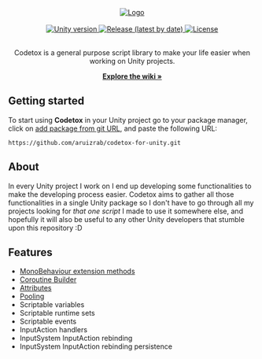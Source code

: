 <div align="center">
  <a href="https://github.com/aruizrab/codetox-for-unity">
    <img src="https://user-images.githubusercontent.com/68024691/155190636-fe422e29-7998-418a-afd0-45c7a6d5d61a.png" alt="Logo">
  </a>
  <br>
  <br>
  <a href="https://unity3d.com/get-unity/download/archive">
    <img src="https://img.shields.io/github/package-json/unity/aruizrab/codetox-for-unity?logo=unity" alt="Unity version">
  </a>
  <a href="https://github.com/aruizrab/codetox-for-unity/releases/latest">
    <img src="https://img.shields.io/github/v/release/aruizrab/codetox-for-unity" alt="Release (latest by date)">
  </a>
  <a href="https://github.com/aruizrab/codetox-for-unity/blob/main/LICENSE.md">
    <img src="https://img.shields.io/github/license/aruizrab/codetox-for-unity?label=license" alt="License">
  </a>
  <br>
  <br>
  <p align="center">
    Codetox is a general purpose script library to make your life easier when working on Unity projects.
  </p>
  <a href="https://github.com/aruizrab/codetox-for-unity/wiki"><strong>Explore the wiki »</strong></a>
</div>

## Getting started
To start using **Codetox** in your Unity project go to your package manager, click on [add package from git URL](https://docs.unity3d.com/2021.2/Documentation/Manual/upm-ui-giturl.html "Unity Documentation - Installing from a Git URL"), and paste the following URL:
```
https://github.com/aruizrab/codetox-for-unity.git
```

## About
In every Unity project I work on I end up developing some functionalities to make the developing process easier. Codetox aims to gather all those functionalities in a single Unity package so I don't have to go through all my projects looking for *that one script* I made to use it somewhere else, and hopefully it will also be useful to any other Unity developers that stumble upon this repository :D

## Features
* [MonoBehaviour extension methods](https://github.com/aruizrab/codetox-for-unity/wiki/MonoBehaviour-extension-methods)
* [Coroutine Builder](https://github.com/aruizrab/codetox-for-unity/wiki/Coroutine-Builder)
* [Attributes](https://github.com/aruizrab/codetox-for-unity/wiki/Attributes)
* [Pooling](https://github.com/aruizrab/codetox-for-unity/wiki/Pooling)
* Scriptable variables
* Scriptable runtime sets
* Scriptable events
* InputAction handlers
* InputSystem InputAction rebinding
* InputSystem InputAction rebinding persistence
